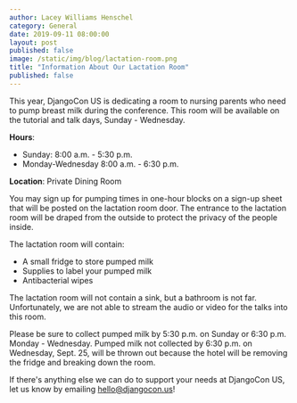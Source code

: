 ```yaml
---
author: Lacey Williams Henschel
category: General
date: 2019-09-11 08:00:00
layout: post
published: false
image: /static/img/blog/lactation-room.png
title: "Information About Our Lactation Room"
published: false
---
```


This year, DjangoCon US is dedicating a room to nursing parents who need to pump breast milk during the conference. This room will be available on the tutorial and talk days, Sunday - Wednesday.

**Hours**:

- Sunday: 8:00 a.m. - 5:30 p.m.
- Monday-Wednesday 8:00 a.m. - 6:30 p.m.

**Location**: Private Dining Room

You may sign up for pumping times in one-hour blocks on a sign-up sheet that will be posted on the lactation room door. The entrance to the lactation room will be draped from the outside to protect the privacy of the people inside.

The lactation room will contain:

- A small fridge to store pumped milk
- Supplies to label your pumped milk
- Antibacterial wipes

The lactation room will not contain a sink, but a bathroom is not far. Unfortunately, we are not able to stream the audio or video for the talks into this room.

Please be sure to collect pumped milk by 5:30 p.m. on Sunday or 6:30 p.m. Monday - Wednesday. Pumped milk not collected by 6:30 p.m. on Wednesday, Sept. 25, will be thrown out because the hotel will be removing the fridge and breaking down the room.

If there's anything else we can do to support your needs at DjangoCon US, let us know by emailing <a href="mailto:hello@djangocon.us">hello@djangocon.us</a>!

